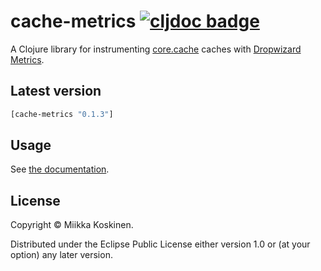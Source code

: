 # cache-metrics [![cljdoc badge](https://cljdoc.org/badge/cache-metrics/cache-metrics)](https://cljdoc.org/d/cache-metrics/cache-metrics/CURRENT)

A Clojure library for instrumenting [core.cache](https://github.com/clojure/core.cache) caches with [Dropwizard Metrics](https://metrics.dropwizard.io).

## Latest version

```clojure
[cache-metrics "0.1.3"]
```

## Usage

See [the documentation](https://cljdoc.xyz/d/cache-metrics/cache-metrics/CURRENT/api/cache-metrics.core).

## License

Copyright © Miikka Koskinen.

Distributed under the Eclipse Public License either version 1.0 or (at
your option) any later version.
